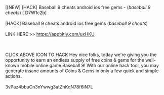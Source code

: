 [[NEW] [HACK] Baseball 9 cheats android ios free gems - (*baseball 9 cheats*) [ D7W1c2b]
<br>
<br>[HACK] Baseball 9 cheats android ios free gems (*baseball 9 cheats*)
<br>
<br>LINK HERE >> https://appbitly.com/uxHKU

<br>
<br>CLICK  ABOVE ICON TO HACK Hey nice folks, today we're giving you the opportunity to earn an endless supply of free coins & gems for the well-known mobile online game Baseball 9! With our online hack tool, you may generate insane amounts of Coins & Gems in only a few quick and simple actions. 
<br>
<br>3vPaz4bbuCn3nYwwg3atZhKqN78f6iN7L
<br>
